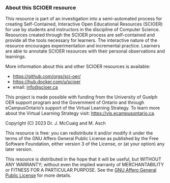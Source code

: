 ### About this SCIOER resource

This resource is part of an investigation into a semi-automated process for creating Self-Contained, Interactive Open Educational Resources (SCIOER) for use by students and instructors in the discipline of Computer Science. Resources created through the SCIOER process are self-contained and provide all the tools necessary for learners. The interactive nature of the resource encourages experimentation and incremental practice. Learners are able to annotate SCIOER resources with their personal observations and learnings.

More information about this and other SCIOER resources is available:

- https://github.com/orgs/sci-oer/
- https://hub.docker.com/u/scioer
- email: info@scioer.ca

This project is made possible with funding from the University of Guelph OER support program and the Government of Ontario and through eCampusOntario’s support of the Virtual Learning Strategy. To learn more about the Virtual Learning Strategy visit: https://vls.ecampusontario.ca.

Copyright (C) 2023 Dr. J. McCuaig and M. Asch

This resource is free: you can redistribute it and/or modify it under the terms of the GNU Affero General Public License as published by the Free Software Foundation, either version 3 of the License, or (at your option) any later version.

This resource is distributed in the hope that it will be useful, but WITHOUT ANY WARRANTY; without even the implied warranty of MERCHANTABILITY or FITNESS FOR A PARTICULAR PURPOSE. See the [GNU Affero General Public License](https://www.gnu.org/licenses/agpl-3.0.en.html) for more details.
